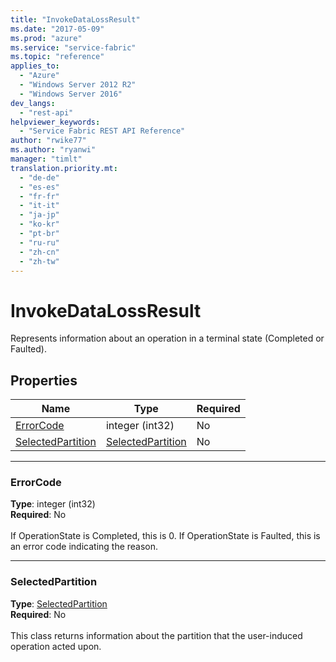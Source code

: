 ```yaml
---
title: "InvokeDataLossResult"
ms.date: "2017-05-09"
ms.prod: "azure"
ms.service: "service-fabric"
ms.topic: "reference"
applies_to: 
  - "Azure"
  - "Windows Server 2012 R2"
  - "Windows Server 2016"
dev_langs: 
  - "rest-api"
helpviewer_keywords: 
  - "Service Fabric REST API Reference"
author: "rwike77"
ms.author: "ryanwi"
manager: "timlt"
translation.priority.mt: 
  - "de-de"
  - "es-es"
  - "fr-fr"
  - "it-it"
  - "ja-jp"
  - "ko-kr"
  - "pt-br"
  - "ru-ru"
  - "zh-cn"
  - "zh-tw"
---
```

# InvokeDataLossResult

Represents information about an operation in a terminal state (Completed or Faulted).

## Properties
| Name | Type | Required |
| --- | --- | --- |
| [ErrorCode](#errorcode) | integer (int32) | No |
| [SelectedPartition](#selectedpartition) | [SelectedPartition](sfclient-v56-model-selectedpartition.md) | No |

____
### ErrorCode
__Type__: integer (int32) <br/>
__Required__: No<br/>
<br/>
If OperationState is Completed, this is 0.  If OperationState is Faulted, this is an error code indicating the reason.

____
### SelectedPartition
__Type__: [SelectedPartition](sfclient-v56-model-selectedpartition.md) <br/>
__Required__: No<br/>
<br/>
This class returns information about the partition that the user-induced operation acted upon.
